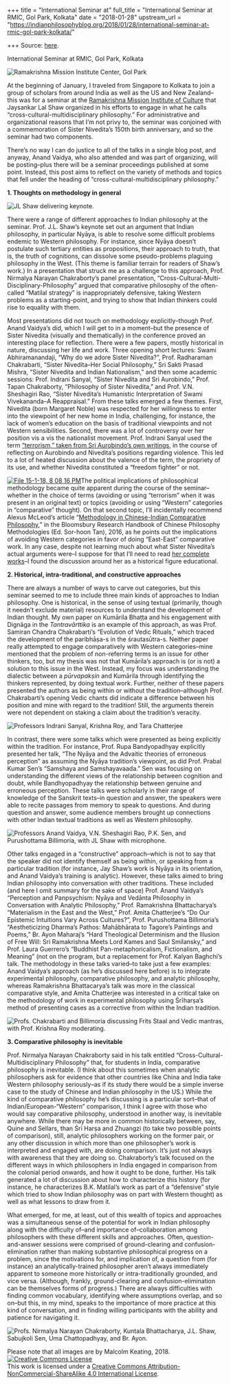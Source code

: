 +++
title = "International Seminar at"
full_title = "International Seminar at RMIC, Gol Park, Kolkata"
date = "2018-01-28"
upstream_url = "https://indianphilosophyblog.org/2018/01/28/international-seminar-at-rmic-gol-park-kolkata/"

+++
Source: [here](https://indianphilosophyblog.org/2018/01/28/international-seminar-at-rmic-gol-park-kolkata/).

International Seminar at RMIC, Gol Park, Kolkata

![Ramakrishna Mission Institute Center, Gol
Park](http://indianphilosophyblog.org/wp-content/uploads/sites/2/2018/01/38735149414_87f9a82c86_o-300x300.jpg)

At the beginning of January, I traveled from Singapore to Kolkata to
join a group of scholars from around India as well as the US and New
Zealand–this was for a seminar at the [Ramakrishna Mission Institute of
Culture](http://sriramakrishna.org/) that Jaysankar Lal Shaw organized
in his efforts to engage in what he calls
“cross-cultural-multidisciplinary philosophy.” For administrative and
organizational reasons that I’m not privy to, the seminar was conjoined
with a commemoration of Sister Nivedita’s 150th birth anniversary, and
so the seminar had two components.

There’s no way I can do justice to all of the talks in a single blog
post, and anyway, Anand Vaidya, who also attended and was part of
organizing, will be posting–plus there will be a seminar proceedings
published at some point. Instead, this post aims to reflect on the
variety of methods and topics that fell under the heading of
“cross-cultural-multidisciplinary philosophy.”

**1. Thoughts on methodology in general**

![JL Shaw delivering
keynote.](http://indianphilosophyblog.org/wp-content/uploads/sites/2/2018/01/RMIC-ShawKeynote_Fotor-207x300.jpg)

There were a range of different approaches to Indian philosophy at the
seminar. Prof. J.L. Shaw’s keynote set out an argument that Indian
philosophy, in particular Nyāya, is able to resolve some difficult
problems endemic to Western philosophy. For instance, since Nyāya
doesn’t postulate such tertiary entities as propositions, their approach
to truth, that is, the truth of cognitions, can dissolve some
pseudo-problems plaguing philosophy in the West. (This theme is familiar
terrain for readers of Shaw’s work.) In a presentation that struck me as
a challenge to this approach, Prof. Nirmalya Narayan Chakraborty’s panel
presentation, “Cross-Cultural-Multi-Disciplinary-Philosophy” argued that
comparative philosophy of the often-called “Matilal strategy” is
inappropriately defensive, taking Western problems as a starting-point,
and trying to show that Indian thinkers could rise to equality with
them.

Most presentations did not touch on methodology explicitly–though Prof.
Anand Vaidya’s did, which I will get to in a moment–but the presence of
Sister Nivedita (visually and thematically) in the conference proved an
interesting place for reflection. There were a few papers, mostly
historical in nature, discussing her life and work. Three opening short
lectures: Swami Abhiramanandaji, “Why do we adore Sister Nivedita?”,
Prof. Radharaman Chakrabarti, “Sister Nivedita–Her Social Philosophy,”
Sri Sakti Prasad Mishra, “Sister Nivedita and Indian Nationalism,” and
then some academic sessions: Prof. Indrani Sanyal, “Sister Nivedita and
Sri Aurobindo,” Prof. Tapan Chakraborty, “Philosophy of Sister
Nivedita,” and Prof. V.N. Sheshagiri Rao, “Sister Nivedita’s Humanistic
Interpretation of Swami Vivekananda–A Reappraisal.” From these talks
emerged a few themes. First, Nivedita (born Margaret Noble) was
respected for her willingness to enter into the viewpoint of her new
home in India, challenging, for instance, the lack of women’s education
on the basis of traditional viewpoints and not Western sensibilities.
Second, there was a lot of controversy over her position vis a vis the
nationalist movement. Prof. Indrani Sanyal used the term [“terrorism,”
taken from Sri Aurobindo’s own
writings](https://www.aurobindo.ru/workings/sa/37_08/0209_e.htm), in the
course of reflecting on Aurobindo and Nivedita’s positions regarding
violence. This led to a lot of heated discussion about the valence of
the term, the propriety of its use, and whether Nivedita constituted a
“freedom fighter” or not.

[![File 15-1-18, 8 08 16
PM](http://indianphilosophyblog.org/wp-content/uploads/sites/2/2018/01/File-15-1-18-8-08-16-PM-e1516018199805-225x300.jpeg)](http://indianphilosophyblog.org/wp-content/uploads/sites/2/2018/01/File-15-1-18-8-08-16-PM-e1516018199805.jpeg)The
political implications of philosophical methodology became quite
apparent during the course of the seminar–whether in the choice of terms
(avoiding or using “terrorism” when it was present in an original text)
or topics (avoiding or using “Western” categories in “comparative”
thought). On that second topic, I’ll incidentally recommend Alexus
McLeod’s article “[Methodology in Chinese-Indian Comparative
Philosophy](https://t.co/VpfhU9W7Zk),” in the Bloomsbury Research
Handbook of Chinese Philosophy Methodologies (Ed. Sor-hoon Tan), 2016,
as he points out the implications of avoiding Western categories in
favor of doing “East-East” comparative work. In any case, despite not
learning much about what Sister Nivedita’s actual arguments were–I
suppose for that I’ll need to read [her complete
works](http://www.holybooks.com/wp-content/uploads/The-Complete-Works-of-Sister-Nivedita-Vol-1.pdf)–I
found the discussion around her as a historical figure educational.

**2. Historical, intra-traditional, and constructive approaches**

There are always a number of ways to carve out categories, but this
seminar seemed to me to include three main kinds of approaches to Indian
philosophy. One is historical, in the sense of using textual (primarily,
though it needn’t exclude material) resources to understand the
development of Indian thought. My own paper on Kumārila Bhaṭṭa and his
engagement with Dignāga in the *Tantravārttika* is an example of this
approach, as was Prof. Samiran Chandra Chakrabarti’s “Evolution of Vedic
Rituals,” which traced the development of the paribhāṣa-s in the
śrautasūtra-s. Neither paper really attempted to engage comparatively
with Western categories–mine mentioned that the problem of non-referring
terms is an issue for other thinkers, too, but my thesis was not that
Kumārila’s approach is (or is not) a solution to this issue in the West.
Instead, my focus was understanding the dialectic between a
*pūrvapakṣin* and Kumārila through identifying the thinkers represented,
by doing textual work. Further, neither of these papers presented the
authors as being within or without the tradition–although Prof.
Chakrabarti’s opening Vedic chants did indicate a difference between his
position and mine with regard to the tradition! Still, the arguments
therein were not dependent on staking a claim about the tradition’s
veracity.

![Professors Indrani Sanyal, Krishna Roy, and Tara
Chatterjee](http://indianphilosophyblog.org/wp-content/uploads/sites/2/2018/01/RMIC-ISanyalKRay-and-TChatterjee_Fotor-219x300.jpg)

In contrast, there were some talks which were presented as being
explicitly within the tradition. For instance, Prof. Rupa Bandyopadhyay
explicitly presented her talk, “The Nyāya and the Advaitic theories of
erroneous perception” as assuming the Nyāya tradition’s viewpoint, as
did Prof. Prabal Kumar Sen’s “Samshaya and Samshayavaada.” Sen was
focusing on understanding the different views of the relationship
between cognition and doubt, while Bandhyopadhyay the relationship
between genuine and erroneous perception. These talks were scholarly in
their range of knowledge of the Sanskrit texts–in question and answer,
the speakers were able to recite passages from memory to speak to
questions. And during question and answer, some audience members brought
up connections with other Indian textual traditions as well as Western
philosophy.

![Professors Anand Vaidya, V.N. Sheshagiri Rao, P.K. Sen, and
Purushottama Billimoria, with JL Shaw with
microphone.](http://indianphilosophyblog.org/wp-content/uploads/sites/2/2018/01/RMIC-VaidyaRaoSenBillimoriaShaw_Fotor-300x204.jpg)

Other talks engaged in a “constructive” approach–which is not to say
that the speaker did not identify themself as being within, or speaking
from a particular tradition (for instance, Jay Shaw’s work is Nyāya in
its orientation, and Anand Vaidya’s training is analytic). However,
these talks aimed to bring Indian philosophy into conversation with
other traditions. These included (and here I omit summary for the sake
of space) Prof. Anand Vaidya’s “Perception and Panpsychism: Nyāya and
Vedānta Philosophy in Conversation with Analytic Philosophy,” Prof.
Ramakrishna Bhattacharya’s “Materialism in the East and the West,” Prof.
Amita Chatterjee’s “Do Our Epistemic Intuitions Vary Across Cultures?”,
Prof. Purushottama Billimoria’s “Aestheticizing Dharma’s Pathos:
Mahābhārata to Tagore’s Paintings and Poems,” Br. Ayon Maharaj’s “Hard
Theological Determinism and the Illusion of Free Will: Sri Ramakrishna
Meets Lord Kames and Saul Smilansky,” and Prof. Laura Guerrero’s
“Buddhist Pan-metaphoricalism, Fictionalism, and Meaning” (not on the
program, but a replacement for Prof. Kalyan Baghchi’s talk. The
methodology in these talks varied–to take just a few examples: Anand
Vaidya’s approach (as he’s discussed here before) is to integrate
experimental philosophy, comparative philosophy, and analytic
philosophy, whereas Ramakrishna Bhattacarya’s talk was more in the
classical comparative style, and Amita Chatterjee was interested in a
critical take on the methodology of work in experimental philosophy
using Śrīharṣa’s method of presenting cases as a corrective from within
the Indian tradition.

![Profs. Chakrabarti and Billimoria discussing Frits Staal and Vedic
mantras, with Prof. Krishna Roy
moderating.](http://indianphilosophyblog.org/wp-content/uploads/sites/2/2018/01/RMIC-Chakrabarti-Bilimoria_Fotor-300x205.jpg)

**3. Comparative philosophy is inevitable**

Prof. Nirmalya Narayan Chakraborty said in his talk entitled
“Cross-Cultural-Multidisciplinary Philosophy” that, for students in
India, comparative philosophy is inevitable. (I think about this
sometimes when analytic philosophers ask for evidence that other
countries like China and India take Western philosophy seriously–as if
its study there would be a simple inverse case to the study of Chinese
and Indian philosophy in the US.) While the kind of comparative
philosophy he’s discussing is a particular sort–that of
Indian/European-“Western” comparison, I think I agree with those who
would say comparative philosophy, understood in another way, is
inevitable anywhere. While there may be more in common historically
between, say, Quine and Sellars, than Śrī Harṣa and Zhuangzi (to take
two possible points of comparison), still, analytic philosophers working
on the former pair, or any other discussion in which more than one
philosopher’s work is interpreted and engaged with, are doing
comparison. It’s just not always with awareness that they are doing so.
Chakraborty’s talk focused on the different ways in which philosophers
in India engaged in comparison from the colonial period onwards, and how
it ought to be done, further. His talk generated a lot of discussion
about how to characterize this history (for instance, he characterizes
B.K. Matilal’s work as part of a “defensive” style which tried to show
Indian philosophy was on part with Western thought) as well as what
lessons to draw from it.

What emerged, for me, at least, out of this wealth of topics and
approaches was a simultaneous sense of the potential for work in Indian
philosophy along with the difficulty of–and importance of–collaboration
among philosophers with these different skills and approaches. Often,
question-and-answer sessions were comprised of ground-clearing and
confusion-elimination rather than making substantive philosophical
progress on a problem, since the motivations for, and implication of, a
question from (for instance) an analytically-trained philosopher aren’t
always immediately apparent to someone more historically or
intra-traditionally grounded, and vice versa. (Although, frankly,
ground-clearing and confusion-elimination can be themselves forms of
progress.) There are always difficulties with finding common vocabulary,
identifying where assumptions overlap, and so on–but this, in my mind,
speaks to the importance of more practice at this kind of conversation,
and in finding willing participants with the ability and patience for
navigating it.

![Profs. Nirmalya Narayan Chakraborty, Kuntala Bhattacharya, J.L. Shaw,
Sabujkoli Sen, Uma Chattopadhyay, and Br.
Ayon.](http://indianphilosophyblog.org/wp-content/uploads/sites/2/2018/01/RMIC-ChakrabortyBhattacharyaShawSenChattopadhyayAyon_Fotor-300x162.jpg)

Please note that all images are by Malcolm Keating, 2018.  
[![Creative Commons
License](https://i.creativecommons.org/l/by-nc-sa/4.0/88x31.png)](http://creativecommons.org/licenses/by-nc-sa/4.0/)  
This work is licensed under a [Creative Commons
Attribution-NonCommercial-ShareAlike 4.0 International
License](http://creativecommons.org/licenses/by-nc-sa/4.0/).
